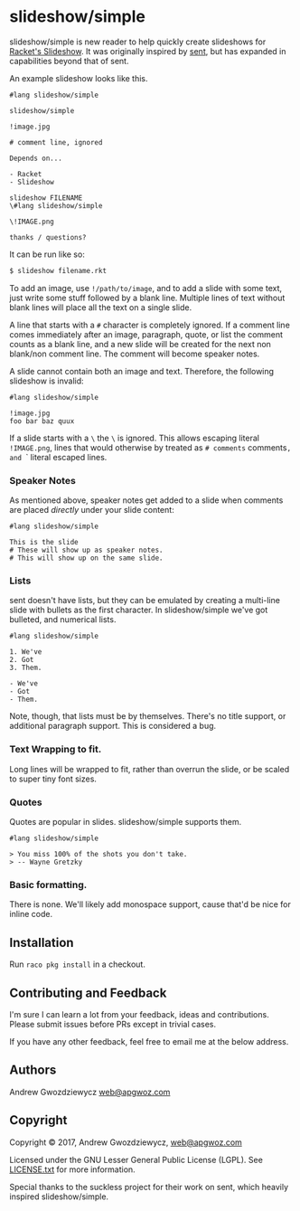 # slideshow/simple

slideshow/simple is new reader to help quickly create slideshows for [Racket's Slideshow](https://docs.racket-lang.org/slideshow/index.html). It was originally inspired by [sent](https://tools.suckless.org/sent), but has expanded in capabilities beyond that of sent.

An example slideshow looks like this.

```
#lang slideshow/simple

slideshow/simple

!image.jpg

# comment line, ignored

Depends on...

- Racket
- Slideshow

slideshow FILENAME
\#lang slideshow/simple

\!IMAGE.png

thanks / questions?
```

It can be run like so:

```bash
$ slideshow filename.rkt
```

To add an image, use `!/path/to/image`, and to add a slide with some
text, just write some stuff followed by a blank line. Multiple lines
of text without blank lines will place all the text on a single slide.

A line that starts with a `#` character is completely ignored. If a
comment line comes immediately after an image, paragraph, quote, or
list the comment counts as a blank line, and a new slide will be
created for the next non blank/non comment line. The comment will 
become speaker notes.

A slide cannot contain both an image and text. Therefore, the
following slideshow is invalid:

```
#lang slideshow/simple

!image.jpg
foo bar baz quux
```

If a slide starts with a `\` the `\` is ignored. This allows escaping
literal `!IMAGE.png`, lines that would otherwise by treated as 
`# comments` comments`, and `\` literal escaped lines.

### Speaker Notes

As mentioned above, speaker notes get added to a slide when comments
are placed *directly* under your slide content:

```
#lang slideshow/simple

This is the slide
# These will show up as speaker notes.
# This will show up on the same slide.

```

### Lists

sent doesn't have lists, but they can be emulated by creating a
multi-line slide with bullets as the first character. In
slideshow/simple we've got bulleted, and numerical lists.

```
#lang slideshow/simple

1. We've
2. Got
3. Them.

- We've
- Got
- Them.
```

Note, though, that lists must be by themselves. There's no title
support, or additional paragraph support. This is considered a bug.

### Text Wrapping to fit.

Long lines will be wrapped to fit, rather than overrun the slide, or
be scaled to super tiny font sizes.

### Quotes

Quotes are popular in slides. slideshow/simple supports them.

```
#lang slideshow/simple

> You miss 100% of the shots you don't take.
> -- Wayne Gretzky
```

### Basic formatting.

There is none. We'll likely add monospace support, cause that'd be nice
for inline code.

## Installation

Run `raco pkg install` in a checkout.

## Contributing and Feedback

I'm sure I can learn a lot from your feedback, ideas and
contributions. Please submit issues before PRs except in trivial
cases.

If you have any other feedback, feel free to email me at the below
address.

## Authors

Andrew Gwozdziewycz web@apgwoz.com

## Copyright

Copyright © 2017, Andrew Gwozdziewycz, web@apgwoz.com

Licensed under the GNU Lesser General Public License
(LGPL). See [LICENSE.txt](./LICENSE.txt) for more information.

Special thanks to the suckless project for their work on sent,
which heavily inspired slideshow/simple.



